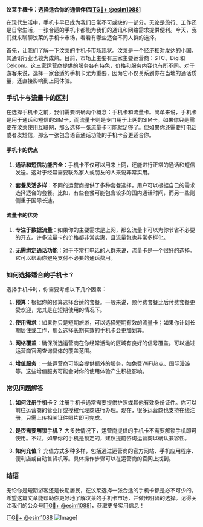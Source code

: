 **汶莱手機卡：选择适合你的通信伴侣[[TG💪+ @esim1088](https://t.me/s/esim1088)]**

在现代生活中，手机卡早已成为我们日常不可或缺的一部分。无论是旅行、工作还是日常生活，一张合适的手机卡都能为我们的通讯和网络需求提供便利。今天，我们就来聊聊汶莱的手机卡市场，看看有哪些适合不同人群的选择。

首先，让我们了解一下汶莱的手机卡市场现状。汶莱是一个经济相对发达的小国，其通讯行业也较为成熟。目前，市场上主要有三家主要运营商：STC、Digi和Celcom。这三家运营商提供的服务各有特色，价格和服务内容也有所不同。对于游客来说，选择一家合适的手机卡尤为重要，因为它不仅关系到你在当地的通话质量，还直接影响到上网体验。

### 手机卡与流量卡的区别

在选择手机卡之前，我们需要明确两个概念：手机卡和流量卡。简单来说，手机卡是用于通话和短信的SIM卡，而流量卡则是专门用于上网的SIM卡。如果你只是需要在汶莱使用互联网，那么选择一张流量卡可能就足够了。但如果你还需要打电话或者发短信，那么一张包含语音通话功能的手机卡会更适合你。

#### 手机卡的优点

1. **通话和短信功能齐全**：手机卡不仅可以用来上网，还能进行正常的通话和短信发送。这对于经常需要联系家人或朋友的人来说非常实用。
   
2. **套餐灵活多样**：不同的运营商提供了多种套餐选择，用户可以根据自己的需求选择适合的套餐。比如，有些套餐可能包含较多的国内通话时间，而另一些则侧重于国际长途。

#### 流量卡的优势

1. **专注于数据流量**：如果你的主要需求是上网，那么流量卡可以为你节省不必要的开支。许多流量卡的价格都非常实惠，且流量包也非常多样化。

2. **无需绑定通话功能**：对于不常打电话的人群来说，流量卡是一个很好的选择。它可以帮助你避免支付不必要的通话费用。

### 如何选择适合的手机卡？

选择手机卡时，你需要考虑以下几个因素：

1. **预算**：根据你的预算选择合适的套餐。一般来说，预付费套餐比后付费套餐更受欢迎，尤其是在短期使用的情况下。

2. **使用需求**：如果你只是短期旅游，可以选择短期有效的流量卡；如果你计划长期居住或工作，那么选择长期有效的手机卡会更加划算。

3. **网络覆盖**：确保所选运营商在你经常活动的区域有良好的信号覆盖。可以通过运营商官网查询具体的覆盖范围。

4. **增值服务**：一些运营商可能会提供额外的服务，如免费WiFi热点、国际漫游等。这些增值服务可能会对你的使用体验产生积极影响。

### 常见问题解答

1. **如何注册手机卡？**
   注册手机卡通常需要提供护照或其他有效身份证件。你可以前往运营商的营业厅或授权代理商进行办理。现在，很多运营商也支持在线注册，只需上传相关证件照片即可完成。

2. **是否需要解锁手机？**
   大多数情况下，运营商提供的手机卡不需要解锁手机即可使用。不过，如果你的手机是锁定的，建议提前咨询运营商以确认兼容性。

3. **如何充值？**
   充值方式多种多样，包括通过运营商的官方网站、手机应用程序、便利店或自动售货机等。具体操作步骤可以在运营商的官网上找到。

### 结语

无论你是短期游客还是长期居民，在汶莱选择一张合适的手机卡都是必不可少的。希望这篇文章能帮助你更好地了解汶莱的手机卡市场，并做出明智的选择。记得关注我们的公众号[[TG💪+ @esim1088](https://t.me/s/esim1088)]，获取更多实用信息！

[[TG💪+ @esim1088](https://t.me/s/esim1088) ![Image](https://i.postimg.cc/4NQfJmqS/Snipaste-2025-05-13-00-14-12.png)]